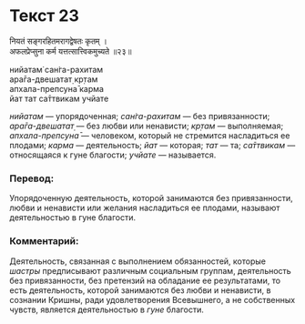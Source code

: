 # Текст 23

नियतं सङ्गरहितमरागद्वेषतः कृतम् ।  
अफलप्रेप्सुना कर्म यत्तत्सात्त्विकमुच्यते ॥२३॥

нийатам̇ сан̇га-рахитам  
ара̄га-двешатат̣ кр̣там  
апхала-препсуна̄ карма  
йат тат са̄ттвикам учйате

_нийатам_ — упорядоченная; _сан̇га-рахитам_ — без привязанности; _ара̄га-двешатат̣_ — без любви или ненависти; _кр̣там_ — выполняемая; _апхала-препсуна̄_ — человеком, который не стремится насладиться ее плодами; _карма_ — деятельность; _йат_ — которая; _тат_ — та; _са̄ттвикам_ — относящаяся к гуне благости; _учйате_ — называется.

### Перевод:

Упорядоченную деятельность, которой занимаются без привязанности, любви и ненависти или желания насладиться ее плодами, называют деятельностью в гуне благости.

### Комментарий:

Деятельность, связанная с выполнением обязанностей, которые _шастры_ предписывают различным социальным группам, деятельность без привязанности, без претензий на обладание ее результатами, то есть деятельность, которой занимаются без любви и ненависти, в сознании Кришны, ради удовлетворения Всевышнего, а не собственных чувств, является деятельностью в _гуне_ благости.